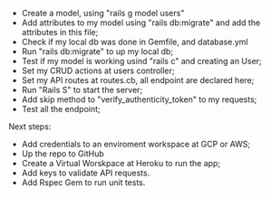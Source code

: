 - Create a model, using "rails g model users"
- Add attributes to my model using "rails db:migrate" and add the attributes in this file;
- Check if my local db was done in Gemfile, and database.yml
- Run "rails db:migrate" to up my local db;
- Test if my model is working usind "rails c" and creating an User;
- Set my CRUD actions at users controller;
- Set my API routes at routes.cb, all endpoint are declared here;
- Run "Rails S" to start the server;
- Add skip method to "verify_authenticity_token" to my requests;
- Test all the endpoint;

Next steps:

- Add credentials to an enviroment workspace at GCP or AWS;
- Up the repo to GitHub
- Create a Virtual Worskpace at Heroku to run the app;
- Add keys to validate API requests.
- Add Rspec Gem to run unit tests.


